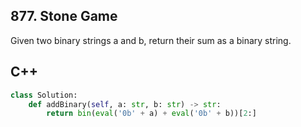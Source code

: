 ## 877. Stone Game
Given two binary strings a and b, return their sum as a binary string.

## C++
```python
class Solution:
    def addBinary(self, a: str, b: str) -> str:
        return bin(eval('0b' + a) + eval('0b' + b))[2:]
```